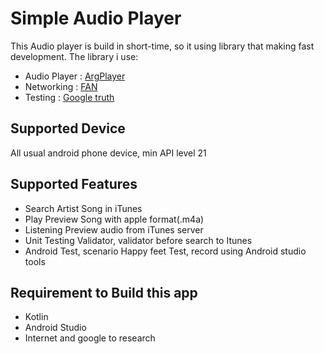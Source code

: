 # Simple Audio Player

This Audio player is build in short-time, so it using library that making fast development.
The library i use: 
* Audio Player : [ArgPlayer](https://github.com/mergehez/ArgPlayer)
* Networking : [FAN](https://github.com/amitshekhariitbhu/Fast-Android-Networking)
* Testing : [Google truth](https://github.com/google/truth)

## Supported Device

All usual android phone device, min API level 21

## Supported Features

* Search Artist Song in iTunes
* Play Preview Song with apple format(.m4a)
* Listening Preview audio from iTunes server
* Unit Testing Validator, validator before search to Itunes
* Android Test, scenario Happy feet Test, record using Android studio tools

## Requirement to Build this app
* Kotlin
* Android Studio
* Internet and google to research